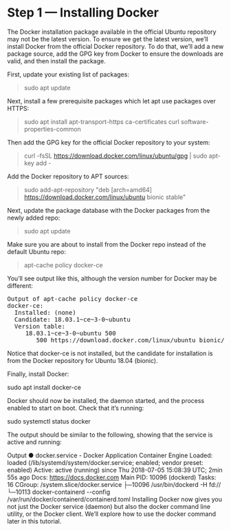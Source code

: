 # Step 1 — Installing Docker
The Docker installation package available in the official Ubuntu repository may not be the latest version. To ensure we get the latest version, we’ll install Docker from the official Docker repository. To do that, we’ll add a new package source, add the GPG key from Docker to ensure the downloads are valid, and then install the package.

First, update your existing list of packages:

> sudo apt update

Next, install a few prerequisite packages which let apt use packages over HTTPS:

> sudo apt install apt-transport-https ca-certificates curl software-properties-common

Then add the GPG key for the official Docker repository to your system:

> curl -fsSL https://download.docker.com/linux/ubuntu/gpg | sudo apt-key add -

Add the Docker repository to APT sources:

> sudo add-apt-repository "deb [arch=amd64] https://download.docker.com/linux/ubuntu bionic stable"

Next, update the package database with the Docker packages from the newly added repo:

> sudo apt update

Make sure you are about to install from the Docker repo instead of the default Ubuntu repo:

> apt-cache policy docker-ce

You’ll see output like this, although the version number for Docker may be different:

<pre>
Output of apt-cache policy docker-ce
docker-ce:
  Installed: (none)
  Candidate: 18.03.1~ce~3-0~ubuntu
  Version table:
     18.03.1~ce~3-0~ubuntu 500
        500 https://download.docker.com/linux/ubuntu bionic/stable amd64 Packages
</pre>

Notice that docker-ce is not installed, but the candidate for installation is from the Docker repository for Ubuntu 18.04 (bionic).

Finally, install Docker:

sudo apt install docker-ce

Docker should now be installed, the daemon started, and the process enabled to start on boot. Check that it’s running:

sudo systemctl status docker

The output should be similar to the following, showing that the service is active and running:

Output
● docker.service - Docker Application Container Engine
   Loaded: loaded (/lib/systemd/system/docker.service; enabled; vendor preset: enabled)
   Active: active (running) since Thu 2018-07-05 15:08:39 UTC; 2min 55s ago
     Docs: https://docs.docker.com
 Main PID: 10096 (dockerd)
    Tasks: 16
   CGroup: /system.slice/docker.service
           ├─10096 /usr/bin/dockerd -H fd://
           └─10113 docker-containerd --config /var/run/docker/containerd/containerd.toml
Installing Docker now gives you not just the Docker service (daemon) but also the docker command line utility, or the Docker client. We’ll explore how to use the docker command later in this tutorial.
